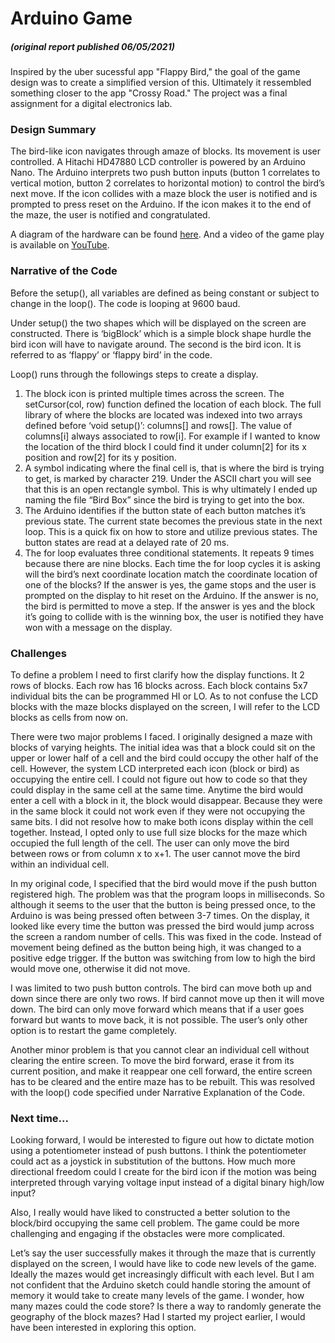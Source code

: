 # Arduino Game 
##### (original report published 06/05/2021)

Inspired by the uber sucessful app "Flappy Bird," the goal of the game design was to create a simplified version of this. Ultimately it ressembled something closer to the app "Crossy Road." The project was a final assignment for a digital electronics lab. 

### Design Summary
The bird-like icon navigates through amaze of blocks. Its movement is user controlled. A Hitachi HD47880 LCD controller is powered by an Arduino Nano. The Arduino interprets two push button inputs (button 1 correlates to vertical motion, button 2 correlates to horizontal motion) to control the bird’s next move. If the icon collides with a maze block the user is notified and is prompted to press reset on the Arduino. If the icon makes it to the end of the maze, the user is notified and congratulated. 

A diagram of the hardware can be found [here](https://drive.google.com/file/d/1IgaXpi5LFQStU8pF7Zd6-mWAR1SxCoEL/view?usp=sharing). And a video of the game play is available on [YouTube](https://youtube.com/shorts/emP_VaV-6Og).

### Narrative of the Code
Before the setup(), all variables are defined as being constant or subject to change in the loop(). The code is looping at 9600 baud.

Under setup() the two shapes which will be displayed on the screen are constructed. There is ‘bigBlock’ which is a simple block shape hurdle the bird icon will have to navigate around. The second is the bird icon. It is referred to as ‘flappy’ or ‘flappy bird’ in the code.

Loop() runs through the followings steps to create a display.

1. The block icon is printed multiple times across the screen. The setCursor(col, row) function defined the location of each block. The full library of where the blocks are located was indexed into two arrays defined before ‘void setup()’: columns[] and rows[]. The value of columns[i] always associated to row[i]. For example if I wanted to know the location of the third block I could find it under column[2] for its x position and row[2] for its y position.
2. A symbol indicating where the final cell is, that is where the bird is trying to get, is marked by character 219. Under the ASCII chart you will see that this is an open rectangle symbol. This is why ultimately I ended up naming the file “Bird Box” since the bird is trying to get into the box.
3. The Arduino identifies if the button state of each button matches it’s previous state. The current state becomes the previous state in the next loop. This is a quick fix on how to store and utilize previous states. The button states are read at a delayed rate of 20 ms.
4. The for loop evaluates three conditional statements. It repeats 9 times because there are nine blocks. Each time the for loop cycles it is asking will the bird’s next coordinate location match the coordinate location of one of the blocks? If the answer is yes, the game stops and the user is prompted on the display to hit reset on the Arduino. If the answer is no, the bird is permitted to move a step. If the answer is yes and the block it’s going to collide with is the winning box, the user is notified they have won with a message on the display.

### Challenges
To define a problem I need to first clarify how the display functions. It 2 rows of blocks. Each row has 16 blocks across. Each block contains 5x7 individual bits the can be programmed HI or LO. As to not confuse the LCD blocks with the maze blocks displayed on the screen, I will refer to the LCD blocks as cells from now on.

There were two major problems I faced. I originally designed a maze with blocks of varying heights. The initial idea was that a block could sit on the upper or lower half of a cell and the bird could occupy the other half of the cell. However, the system LCD interpreted each icon (block or bird) as occupying the entire cell. I could not figure out how to code so that they could display in the same cell at the same time. Anytime the bird would enter a cell with a block in it, the block would disappear. Because they were in the same block it could not work even if they were not occupying the same bits. I did not resolve how to make both icons display within the cell together. Instead, I opted only to use full size blocks for the maze which occupied the full length of the cell. The user can only move the bird between rows or from column x to x+1. The user cannot move the bird within an individual cell.

In my original code, I specified that the bird would move if the push button registered high. The problem was that the program loops in milliseconds. So although it seems to the user that the button is being pressed once, to the Arduino is was being pressed often between 3-7 times. On the display, it looked like every time the button was pressed the bird would jump across the screen a random number of cells. This was fixed in the code. Instead of movement being defined as the button being high, it was changed to a positive edge trigger. If the button was switching from low to high the bird would move one, otherwise it did not move. 

I was limited to two push button controls. The bird can move both up and down since there are only two rows. If bird cannot move up then it will move down. The bird can only move forward which means that if a user goes forward but wants to move back, it is not possible. The user’s only other option is to restart the game completely. 

Another minor problem is that you cannot clear an individual cell without clearing the entire screen. To move the bird forward, erase it from its current position, and make it reappear one cell forward, the entire screen has to be cleared and the entire maze has to be rebuilt. This was resolved with the loop() code specified under Narrative Explanation of the Code.

### Next time...
Looking forward, I would be interested to figure out how to dictate motion using a potentiometer instead of push buttons. I think the potentiometer could act as a joystick in substitution of the buttons. How much more directional freedom could I create for the bird icon if the motion was being interpreted through varying voltage input instead of a digital binary high/low input?

Also, I really would have liked to constructed a better solution to the block/bird occupying the same cell problem. The game could be more challenging and engaging if the obstacles were more complicated.

Let’s say the user successfully makes it through the maze that is currently displayed on the screen, I would have like to code new levels of the game. Ideally the mazes would get increasingly difficult with each level. But I am not confident that the Arduino sketch could handle storing the amount of memory it would take to create many levels of the game. I wonder, how many mazes could the code store? Is there a way to randomly generate the geography of the block mazes? Had I started my project earlier, I would have been interested in exploring this option.

